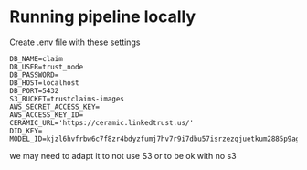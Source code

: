 # Running pipeline locally

Create .env file with these settings

```
DB_NAME=claim
DB_USER=trust_node
DB_PASSWORD=
DB_HOST=localhost
DB_PORT=5432
S3_BUCKET=trustclaims-images
AWS_SECRET_ACCESS_KEY=
AWS_ACCESS_KEY_ID=
CERAMIC_URL='https://ceramic.linkedtrust.us/'
DID_KEY=
MODEL_ID=kjzl6hvfrbw6c7f8zr4bdyzfumj7hv7r9i7dbu57isrzezqjuetkum2885p9agc
```

we may need to adapt it to not use S3 or to be ok with no s3
